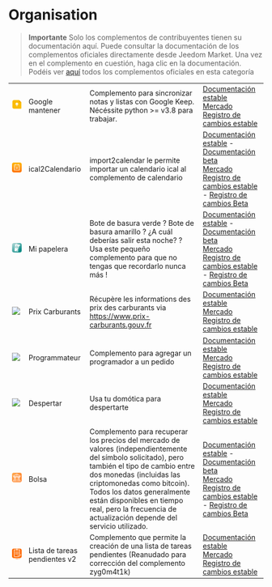 
# Organisation


>**Importante**
>Solo los complementos de contribuyentes tienen su documentación aquí. Puede consultar la documentación de los complementos oficiales directamente desde Jeedom Market. Una vez en el complemento en cuestión, haga clic en la documentación.
>Podéis ver [aquí](https://market.jeedom.com/index.php?v=d&p=market&type=plugin&categorie=organization) todos los complementos oficiales en esta categoría


| | | | |
|--- | --- | --- | ---|
|<img src="gkeep/gkeep_icon.png" class="pluginLogo" width="100" />|Google mantener|Complemento para sincronizar notas y listas con Google Keep.</br>Nécéssite python >= v3.8 para trabajar.|[Documentación estable](https://flobul-domotique.fr/presentation-et-documentation-du-plugin-google-keep-pour-jeedom/)<br/>[Mercado](https://market.jeedom.com/index.php?v=d&p=market_display&id=4423)<br/>[Registro de cambios estable](https://flobul-domotique.fr/liste-des-versions-du-plugin-google-keep-pour-jeedom/)|
|<img src="import2calendar/import2calendar_icon.png" class="pluginLogo" width="100" />|ical2Calendario|import2calendar le permite importar un calendario ical al complemento de calendario|[Documentación estable](https://sagitaz.github.io/import2calendar/es_ES/) - [Documentación beta](https://sagitaz.github.io/import2calendar/es_ES/)<br/>[Mercado](https://market.jeedom.com/index.php?v=d&p=market_display&id=4493)<br/>[Registro de cambios estable](https://sagitaz.github.io/import2calendar/es_ES/changelog) - [Registro de cambios Beta](https://sagitaz.github.io/import2calendar/es_ES/changelog)|
|<img src="mybin/mybin_icon.png" class="pluginLogo" width="100" />|Mi papelera|Bote de basura verde ? Bote de basura amarillo ? ¿A cuál deberías salir esta noche? ? Usa este pequeño complemento para que no tengas que recordarlo nunca más ! |[Documentación estable](https://tomitomas.github.io/jeedom_doc/MyBin/es_ES/) - [Documentación beta](https://tomitomas.github.io/jeedom_doc/MyBin/es_ES/)<br/>[Mercado](https://market.jeedom.com/index.php?v=d&p=market_display&id=4125)<br/>[Registro de cambios estable](https://tomitomas.github.io/jeedom_doc/MyBin/es_ES/changelog) - [Registro de cambios Beta](https://tomitomas.github.io/jeedom_doc/MyBin/es_ES/changelog_beta)|
|<img src="prixcarburants/prixcarburants_icon.png" class="pluginLogo" width="100" />|Prix Carburants|Récupère les informations des prix des carburants via https://www.prix-carburants.gouv.fr|[Documentación estable](https://floman321.github.io/prixcarburants/es_ES/)<br/>[Mercado](https://market.jeedom.com/index.php?v=d&p=market_display&id=3984)<br/>[Registro de cambios estable](https://floman321.github.io/prixcarburants/es_ES/changelog)|
|<img src="programmateur/programmateur_icon.png" class="pluginLogo" width="100" />|Programmateur|Complemento para agregar un programador a un pedido|[Documentación estable](https://caelion.github.io/jeedom-plugins-documentation/Programmateur/es_ES/)<br/>[Mercado](https://market.jeedom.com/index.php?v=d&p=market_display&id=3942)<br/>[Registro de cambios estable](https://caelion.github.io/jeedom-plugins-documentation/Programmateur/es_ES/changelog)|
|<img src="reveil/reveil_icon.png" class="pluginLogo" width="100" />|Despertar|Usa tu domótica para despertarte|[Documentación estable](https://mika-nt28.github.io/Documentations/reveil/es_ES/)<br/>[Mercado](https://market.jeedom.com/index.php?v=d&p=market_display&id=2775)<br/>[Registro de cambios estable](https://mika-nt28.github.io/Documentations/reveil/es_ES/changelog)|
|<img src="stockexchange/stockexchange_icon.png" class="pluginLogo" width="100" />|Bolsa|Complemento para recuperar los precios del mercado de valores (independientemente del símbolo solicitado), pero también el tipo de cambio entre dos monedas (incluidas las criptomonedas como bitcoin). Todos los datos generalmente están disponibles en tiempo real, pero la frecuencia de actualización depende del servicio utilizado.|[Documentación estable](https://mips2648.github.io/jeedom-plugins-docs/stockexchange/es_ES/) - [Documentación beta](https://mips2648.github.io/jeedom-plugins-docs/stockexchange/es_ES/)<br/>[Mercado](https://market.jeedom.com/index.php?v=d&p=market_display&id=3841)<br/>[Registro de cambios estable](https://mips2648.github.io/jeedom-plugins-docs/stockexchange/es_ES/changelog) - [Registro de cambios Beta](https://mips2648.github.io/jeedom-plugins-docs/stockexchange/es_ES/changelog)|
|<img src="todov2/todov2_icon.png" class="pluginLogo" width="100" />|Lista de tareas pendientes v2|Complemento que permite la creación de una lista de tareas pendientes (Reanudado para corrección del complemento zyg0m4t1k)|[Documentación estable](https://www.domlabs.fr/jeedom_docs/ToDo/fr-FR/)<br/>[Mercado](https://market.jeedom.com/index.php?v=d&p=market_display&id=4474)<br/>[Registro de cambios estable](https://www.domlabs.fr/jeedom_docs/todo/fr-FR/)|
